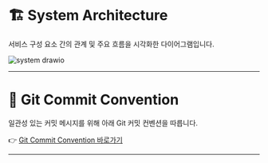# 🏗️ System Architecture
서비스 구성 요소 간의 관계 및 주요 흐름을 시각화한 다이어그램입니다.


![system drawio](https://github.com/user-attachments/assets/1b18592e-efc2-4a88-8297-8906c2e0de78)

---

# 📌 Git Commit Convention

일관성 있는 커밋 메시지를 위해 아래 Git 커밋 컨벤션을 따릅니다.

👉 [Git Commit Convention 바로가기](https://github.com/prgrms-be-devcourse/NBE5-6-1-Team10/wiki/%F0%9F%8C%B1-Git-Commit-Convention)

---

